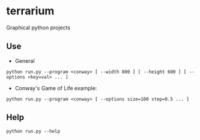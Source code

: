 # terrarium
Graphical python projects

## Use
- General

```
python run.py --program <conway> [ --width 800 ] [ --height 600 ] [ --options <key=val> ... ]
```

- Conway's Game of Life example:

```
python run.py --program <conway> [ --options size=100 step=0.5 ... ]
```

## Help
`python run.py --help`
